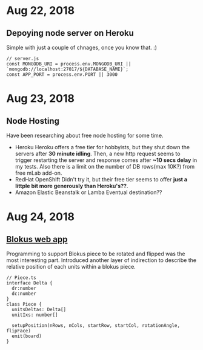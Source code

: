 # Aug 22, 2018

## Depoying node server on Heroku
Simple with just a couple of chnages, once you know that. :)
```
// server.js
const MONGODB_URI = process.env.MONGODB_URI || `mongodb://localhost:27017/${DATABASE_NAME}`;
const APP_PORT = process.env.PORT || 3000
```

# Aug 23, 2018

## Node Hosting
Have been researching about free node hosting for some time.
- Heroku
Heroku offers a free tier for hobbyists, but they shut down the servers after **30 minute idling**. Then, a new http request seems to trigger restarting the server and response comes after **~10 secs delay** in my tests. Also there is a limit on the number of DB rows(max 10K?) from free mLab add-on.
- RedHat OpenShift
Didn't try it, but their free tier seems to offer **just a littple bit more generously than Heroku's??**.
- Amazon Elastic Beanstalk or Lamba
Eventual destination??

# Aug 24, 2018

## [Blokus web app](https://g30133.github.io/blokus)
Programming to support Blokus piece to be rotated and flipped was the most interesting part. Introduced another layer of indirection to describe the relative position of each units within a blokus piece.
```
// Piece.ts
interface Delta {
  dr:number
  dc:number
}
class Piece {
  unitsDeltas: Delta[]
  unitIxs: number[]
  
  setupPosition(nRows, nCols, startRow, startCol, rotationAngle, flipFace)
  emit(board)
}
```

